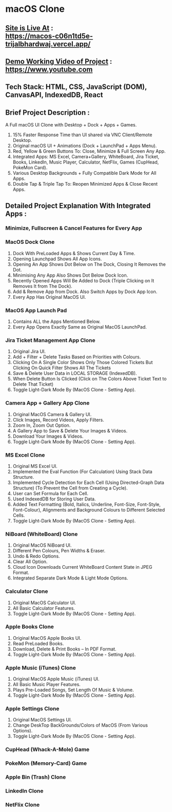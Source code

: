 # macOS Clone <br/>

## [Site is Live At](https://macos-c06n1td5e-trijalbhardwaj.vercel.app/) : <br/> https://macos-c06n1td5e-trijalbhardwaj.vercel.app/ <br/>

## [Demo Working Video of Project](https://www.youtube.com) : <br/> https://www.youtube.com <br/>

## Tech Stack: HTML, CSS, JavaScript (DOM), CanvasAPI, IndexedDB, React <br/>

## Brief Project Description : <br/>
A Full macOS UI Clone with Desktop + Dock + Apps + Games. <br/>
1. 15% Faster Response Time than UI shared via VNC Client/Remote Desktop. <br/>
2. Original macOS UI + Animations (Dock + LaunchPad + Apps Menu). <br/>
3. Red, Yellow & Green Buttons To: Close, Minimize & Full Screen Any App. <br/>
4. Integrated Apps: MS Excel, Camera+Gallery, WhiteBoard, Jira Ticket, Books, LinkedIn, Music Player, Calculator, NetFlix, Games (CupHead, PokeMon Card). <br/>
5. Various Desktop Backgrounds + Fully Compatible Dark Mode for All Apps. <br/>
6. Double Tap & Triple Tap To: Reopen Minimized Apps & Close Recent Apps. <br/>

## Detailed Project Explanation With Integrated Apps : <br/>

###	Minimize, Fullscreen & Cancel Features for Every App <br/>

###	MacOS Dock Clone <br/>
1. Dock With PreLoaded Apps & Shows Current Day & Time. <br/>
2. Opening Launchpad Shows All App Icons. <br/>
3. Opening An App Shows Dot Below on The Dock, Closing It Removes the Dot. <br/>
4. Minimising Any App Also Shows Dot Below Dock Icon. <br/>
5. Recently Opened Apps Will Be Added to Dock (Triple Clicking on It Removes It from The Dock). <br/>
6. Add & Remove App from Dock. Also Switch Apps by Dock App Icon. <br/>
7. Every App Has Original MacOS UI. <br/>

###	MacOS App Launch Pad <br/>
1. Contains ALL the Apps Mentioned Below. <br/>
2. Every App Opens Exactly Same as Original MacOS LaunchPad. <br/>

###	Jira Ticket Management App Clone <br/>
1. Original Jira UI. <br/>
2. Add + Filter + Delete Tasks Based on Priorities with Colours. <br/>
3. Clicking On A Single Color Shows Only Those Colored Tickets But Clicking On Quick Filter Shows All The Tickets <br/>
4. Save & Delete User Data in LOCAL STORAGE (IndexedDB). <br/>
5. When Delete Button Is Clicked (Click on The Colors Above Ticket Text to Delete That Ticket) <br/>
6. Toggle Light-Dark Mode By (MacOS Clone - Setting App). <br/>
 
###	Camera App + Gallery App Clone <br/>
1. Original MacOS Camera & Gallery UI. <br/>
2. Click Images, Record Videos, Apply Filters. <br/>
3. Zoom In, Zoom Out Option. <br/>
4. A Gallery App to Save & Delete Your Images & Videos. <br/>
5. Download Your Images & Videos. <br/>
6. Toggle Light-Dark Mode By (MacOS Clone - Setting App). <br/>

###	MS Excel Clone <br/>
1. Original MS Excel UI. <br/>
2. Implemented the Eval Function (For Calculation) Using Stack Data Structure. <br/>
3. Implemented Cycle Detection for Each Cell (Using Directed-Graph Data Structure) (To Prevent the Cell from Creating a Cycle). <br/>
4. User can Set Formula for Each Cell. <br/>
5. Used IndexedDB for Storing User Data. <br/>
6. Added Text Formatting (Bold, Italics, Underline, Font-Size, Font-Style, Font-Colour), Alignments and Background Colours to Different Selected Cells. <br/>
7. Toggle Light-Dark Mode By (MacOS Clone - Setting App). <br/>
 
###	NiBoard (WhiteBoard) Clone <br/>
1. Original MacOS NiBoard UI. <br/>
2. Different Pen Colours, Pen Widths & Eraser. <br/>
3. Undo & Redo Options. <br/>
4. Clear All Option. <br/>
5. Cloud Icon Downloads Current WhiteBoard Content State in JPEG Format. <br/>
6. Integrated Separate Dark Mode & Light Mode Options. <br/>
 
###	Calculator Clone <br/>
1. Original MacOS Calculator UI. <br/>
2. All Basic Calculator Features. <br/>
3. Toggle Light-Dark Mode By (MacOS Clone - Setting App). <br/>
 
###	Apple Books Clone <br/>
1. Original MacOS Apple Books UI. <br/>
2. Read PreLoaded Books. <br/>
3. Download, Delete & Print Books – In PDF Format. <br/>
4. Toggle Light-Dark Mode By (MacOS Clone - Setting App). <br/>
 
###	Apple Music (iTunes) Clone <br/>
1. Original MacOS Apple Music (iTunes) UI. <br/>
2. All Basic Music Player Features. <br/>
3. Plays Pre-Loaded Songs, Set Length Of Music & Volume. <br/>
4. Toggle Light-Dark Mode By (MacOS Clone - Setting App). <br/>
 
###	Apple Settings Clone <br/>
1. Original MacOS Settings UI. <br/>
2. Change DeskTop BackGrounds/Colors of MacOS (From Various Options). <br/>
3. Toggle Light-Dark Mode By (MacOS Clone - Setting App). <br/>
 
###	CupHead (Whack-A-Mole) Game <br/>

###	PokeMon (Memory-Card) Game <br/>

###	Apple Bin (Trash) Clone <br/>
 
###	LinkedIn Clone <br/>
 
###	NetFlix Clone <br/>